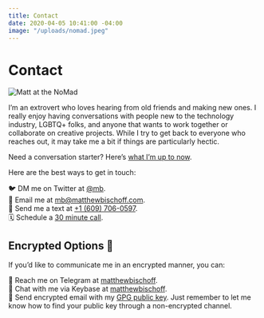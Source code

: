 ```yaml
---
title: Contact
date: 2020-04-05 10:41:00 -04:00
image: "/uploads/nomad.jpeg"
---
```


# Contact

![Matt at the NoMad](/uploads/nomad.jpeg)

I’m an extrovert who loves hearing from old friends and making new ones. I really enjoy having conversations with people new to the technology industry, LGBTQ+ folks, and anyone that wants to work together or collaborate on creative projects. While I try to get back to everyone who reaches out, it may take me a bit if things are particularly hectic.

Need a conversation starter? Here’s [what I’m up to now](https://matthewbischoff.com/now/).

Here are the best ways to get in touch:

🐦  DM me on Twitter at [@mb](https://twitter.com/mb).  
📧  Email me at [mb@matthewbischoff.com](mailto:mb@matthewbischoff.com).  
📲  Send me a text at <a href="tel:+16097060597">+1 (609) 706-0597</a>.  
🗓  Schedule a [30 minute call](https://calendly.com/matthewbischoff/30-minute-call).  

## Encrypted Options 🔐

If you’d like to communicate me in an encrypted manner, you can:

💬  Reach me on Telegram at [matthewbischoff](http://t.me/matthewbischoff).  
🔑  Chat with me via Keybase at [matthewbischoff](https://keybase.io/matthewbischoff).  
🔏  Send encrypted email with my [GPG public key](/matthewbischoff.gpg). Just remember to let me know how to find your public key through a non-encrypted channel.